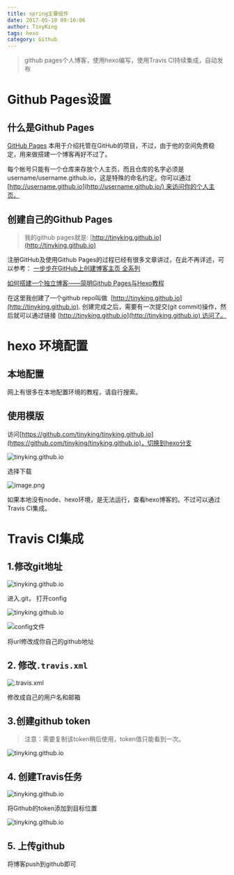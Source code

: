 ```yaml
---
title: spring主要组件
date: 2017-05-10 09:16:06
author: TinyKing
tags: hexo
category: Github
---
```


> github pages个人博客，使用hexo编写，使用Travis CI持续集成，自动发布

# Github Pages设置

## 什么是Github Pages
[GitHub Pages](https://pages.github.com/) 本用于介绍托管在GitHub的项目，不过，由于他的空间免费稳定，用来做搭建一个博客再好不过了。

每个帐号只能有一个仓库来存放个人主页，而且仓库的名字必须是username/username.github.io，这是特殊的命名约定。你可以通过[http://username.github.io](http://username.github.io/) 来访问你的个人主页。

## 创建自己的Github Pages
>  我的github pages就是: [http://tinyking.github.io](http://tinyking.github.io)

注册GitHub及使用Github Pages的过程已经有很多文章讲过，在此不再详述，可以参考：
[一步步在GitHub上创建博客主页 全系列](http://pchou.info/web-build/2013/01/03/build-github-blog-page-01.html)

[如何搭建一个独立博客——简明Github Pages与Hexo教程](http://www.jianshu.com/p/05289a4bc8b2)

在这里我创建了一个github repo叫做  [http://tinyking.github.io](http://tinyking.github.io). 创建完成之后，需要有一次提交(git commit)操作，然后就可以通过链接 [http://tinyking.github.io](http://tinyking.github.io) 访问了。

# hexo 环境配置

## 本地配置
网上有很多在本地配置环境的教程，请自行搜索。

## 使用模版

访问[https://github.com/tinyking/tinyking.github.io](https://github.com/tinyking/tinyking.github.io)，切换到hexo分支

![tinyking.github.io](http://upload-images.jianshu.io/upload_images/872613-4beb458855d3a24f.png?imageMogr2/auto-orient/strip%7CimageView2/2/w/1240)

选择下载

![image.png](http://upload-images.jianshu.io/upload_images/872613-61dd77bedc476f85.png?imageMogr2/auto-orient/strip%7CimageView2/2/w/1240)

如果本地没有node、hexo环境，是无法运行，查看hexo博客的。不过可以通过Travis CI集成。

# Travis CI集成

## 1.修改git地址

![tinyking.github.io](http://upload-images.jianshu.io/upload_images/872613-939f6f1677ac4e79.png?imageMogr2/auto-orient/strip%7CimageView2/2/w/1240)

进入.git， 打开config


![tinyking.github.io](http://upload-images.jianshu.io/upload_images/872613-9a5750002c7868d0.png?imageMogr2/auto-orient/strip%7CimageView2/2/w/1240)


![config文件](http://upload-images.jianshu.io/upload_images/872613-6852814908eb6708.png?imageMogr2/auto-orient/strip%7CimageView2/2/w/1240)

将url修改成你自己的github地址

## 2. 修改`.travis.xml`

![.travis.xml](http://upload-images.jianshu.io/upload_images/872613-fdd8ff3c5e13470d.png?imageMogr2/auto-orient/strip%7CimageView2/2/w/1240)

修改成自己的用户名和邮箱

## 3.创建github token
> 注意：需要复制该token稍后使用，token值只能看到一次。

![tinyking.github.io](http://upload-images.jianshu.io/upload_images/872613-61a3f1fd2aa95616.png?imageMogr2/auto-orient/strip%7CimageView2/2/w/1240)

## 4. 创建Travis任务

![tinyking.github.io](http://upload-images.jianshu.io/upload_images/872613-452afd0057149416.png?imageMogr2/auto-orient/strip%7CimageView2/2/w/1240)

将Github的token添加到目标位置

![tinyking.github.io](http://upload-images.jianshu.io/upload_images/872613-6760365131298d98.png?imageMogr2/auto-orient/strip%7CimageView2/2/w/1240)

## 5. 上传github
将博客push到github即可